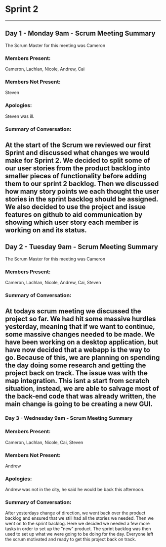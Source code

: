 # Sprint 2
---
## Day 1 - Monday 9am - Scrum Meeting Summary
The Scrum Master for this meeting was Cameron

### Members Present:
Cameron, Lachlan, Nicole, Andrew, Cai

### Members Not Present:
Steven

### Apologies:
Steven was ill.

### Summary of Conversation:
At the start of the Scrum we reviewed our first Sprint and discussed what changes we would make for Sprint 2. We decided to split some of our user stories from the product backlog into smaller pieces of functionality before adding them to our sprint 2 backlog. Then we discussed how many story points we each thought the user stories in the sprint backlog should be assigned. We also decided to use the project and issue features on github to aid communication by showing which user story each member is working on and its status.
---

## Day 2 - Tuesday 9am - Scrum Meeting Summary
The Scrum Master for this meeting was Cameron

### Members Present:
Cameron, Lachlan, Nicole, Andrew, Cai, Steven

### Summary of Conversation:
At todays scrum meeting we discussed the project so far. We had hit some massive hurdles yesterday, meaning that if we want to continue, some massive changes needed to be made. We have been working on a desktop application, but have now decided that a webapp is the way to go. Because of this, we are planning on spending the day doing some research and getting the project back on track. The issue was with the map integration.
This isnt a start from scratch situation, instead, we are able to salvage most of the back-end code that was already written, the main change is going to be creating a new GUI.
---

### Day 3 - Wednesday 9am - Scrum Meeting Summary

### Members Present:
Cameron, Lachlan, Nicole, Cai, Steven

### Members Not Present:
Andrew

### Apologies:
Andrew was not in the city, he said he would be back this afternoon.

### Summary of Conversation:
After yesterdays change of direction, we went back over the product backlog and ensured that we still had all the stories we needed. Then we went on to the sprint backlog. Here we decided we needed a few more tasks in order to set up the "new" product. The sprint backlog was then used to set up what we were going to be doing for the day. Everyone left the scrum motivated and ready to get this project back on track.







